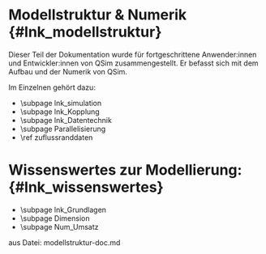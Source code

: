 Modellstruktur & Numerik {#lnk_modellstruktur}
========================

Dieser Teil der Dokumentation wurde für fortgeschrittene Anwender:innen und
Entwickler:innen von QSim zusammengestellt. Er befasst sich mit dem Aufbau
und der Numerik von QSim.

Im Einzelnen gehört dazu:

- \subpage lnk_simulation
- \subpage lnk_Kopplung
- \subpage lnk_Datentechnik
- \subpage Parallelisierung 
- \ref zuflussranddaten

# Wissenswertes zur Modellierung: {#lnk_wissenswertes}

- \subpage lnk_Grundlagen
- \subpage Dimension
- \subpage Num_Umsatz 



aus Datei: modellstruktur-doc.md
